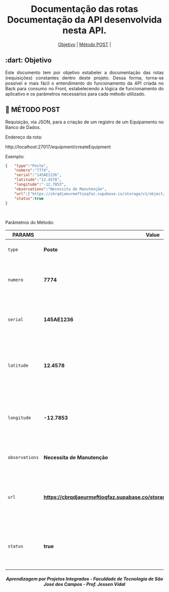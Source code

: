 <br id="topo">

<h1 align="center"> Documentação das rotas</br> Documentação da API desenvolvida nesta API. </h1>
<p align="center">
    <a href="#objetivo">Objetivo</a> | 
    <a href="#post">Método POST</a> |
</p>

<span id="objetivo">

<h2> :dart: Objetivo</h2>

<p align="justify"> Este documento tem por objetivo estabeler a documentação das rotas (requisições) constantes dentro deste projeto. Dessa forma, torna-se possível e mais fácil o entendimento do funcionamento da API criada no Back para consumo no Front, estabelecendo a lógica de funcionamento do aplicativo e os parâmetros necessários para cada método utilizado.</p>

<span id="post">

<h2> 📔 MÉTODO POST</h2>

<p align="justify"> Requisição, via JSON, para a criação de um registro de um Equipamento no Banco de Dados.</p>

<p align="justify"> Endereço da rota:</p>

<p>http://localhost:27017/equipment/createEquipment</p>

<p align="justify"> Exemplo:</p>

```json
{   "type":"Poste",
    "numero":"7774",
    "serial":"145AE1236",
    "latitude":"12.4578",
    "longitude":"-12.7853",
    "observations":"Necessita de Manutenção",
    "url":["https://cbrqdjaeurmeftioqfaz.supabase.co/storage/v1/object/public/imagens/Linux.jpeg"],
    "status":true
}
```
<br>

<p align="justify"> Parâmetros do Método:</p>

| PARAMS | Value | Description |
| --- | --- | --- |
| `type` | **Poste** | String - Tipo do Equipamento
| `numero` | **7774** | String (varchar) - Número de identificação do Equipamento
| `serial` | **145AE1236** | String (varchar) - Número identificador do Equipamento
| `latitude` | **12.4578** | Number (double precision) - Posição Global do Equipamento em relação à Latitude
| `longitude` | **-12.7853** | Number (double precision) - Posição Global do Equipamento em relação à Longitude
| `observations` | **Necessita de Manutenção** | String - Observações geral do Equipamento
| `url` | **https://cbrqdjaeurmeftioqfaz.supabase.co/storage/v1/object/public/imagens/Linux.jpeg** | String - Url relativa a imagem do Equipamento (assume null caso não tenha imagem)
| `status` | **true** | Boolean - Status do Equipamento (true para Ativo e false para Desativado)




<h5 align="center"> Aprendizagem por Projetos Integrados - Faculdade de Tecnologia de São José dos Campos - Prof. Jessen Vidal </h5>
